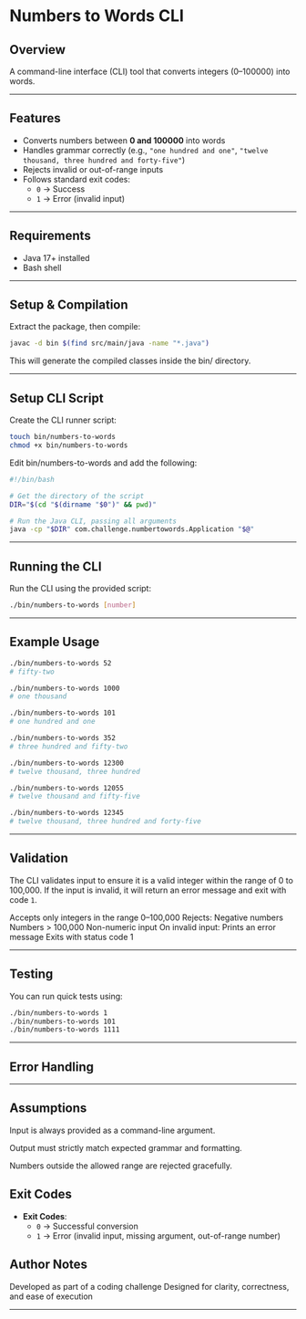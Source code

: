 # Numbers to Words CLI

## Overview
A command-line interface (CLI) tool that converts integers (0–100000) into words.

---
## Features
- Converts numbers between **0 and 100000** into words
- Handles grammar correctly (e.g., `"one hundred and one"`, `"twelve thousand, three hundred and forty-five"`)
- Rejects invalid or out-of-range inputs
- Follows standard exit codes:
  - `0` → Success
  - `1` → Error (invalid input)

---

## Requirements
- Java 17+ installed
- Bash shell

---

## Setup & Compilation
Extract the package, then compile:
```bash
javac -d bin $(find src/main/java -name "*.java")
```
This will generate the compiled classes inside the bin/ directory.

---

## Setup CLI Script
Create the CLI runner script:
```bash
touch bin/numbers-to-words
chmod +x bin/numbers-to-words
```
Edit bin/numbers-to-words and add the following:
```bash
#!/bin/bash

# Get the directory of the script
DIR="$(cd "$(dirname "$0")" && pwd)"

# Run the Java CLI, passing all arguments
java -cp "$DIR" com.challenge.numbertowords.Application "$@"
```
---

## Running the CLI
Run the CLI using the provided script:
```bash
./bin/numbers-to-words [number]
```
---

## Example Usage
```bash
./bin/numbers-to-words 52
# fifty-two

./bin/numbers-to-words 1000
# one thousand

./bin/numbers-to-words 101
# one hundred and one

./bin/numbers-to-words 352
# three hundred and fifty-two

./bin/numbers-to-words 12300
# twelve thousand, three hundred

./bin/numbers-to-words 12055
# twelve thousand and fifty-five

./bin/numbers-to-words 12345
# twelve thousand, three hundred and forty-five
```
---
## Validation
The CLI validates input to ensure it is a valid integer within the range of 0 to 100,000.
If the input is invalid, it will return an error message and exit with code `1`.

Accepts only integers in the range 0–100,000
Rejects:
    Negative numbers
    Numbers > 100,000
    Non-numeric input
On invalid input:
    Prints an error message
    Exits with status code 1

---

## Testing
You can run quick tests using:
```bash
./bin/numbers-to-words 1
./bin/numbers-to-words 101
./bin/numbers-to-words 1111
```
---

## Error Handling

---

## Assumptions

Input is always provided as a command-line argument.

Output must strictly match expected grammar and formatting.

Numbers outside the allowed range are rejected gracefully.

## Exit Codes
- **Exit Codes**:
  - `0` → Successful conversion
  - `1` → Error (invalid input, missing argument, out-of-range number)

## Author Notes

   Developed as part of a coding challenge
   Designed for clarity, correctness, and ease of execution

---
